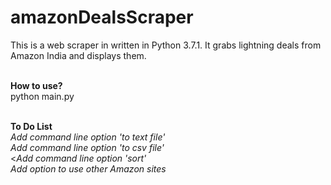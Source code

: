 # amazonDealsScraper
This is a web scraper in written in Python 3.7.1.
It grabs lightning deals from Amazon India and displays them.

<br/>
<b>How to use?</b><br/>
python main.py
<br/><br/>

<b>To Do List</b><br/>
<i>Add command line option 'to text file'</i><br/>
<i>Add command line option 'to csv file'</i><br/>
<<i>Add command line option 'sort'</i><br/>
<i>Add option to use other Amazon sites</i><br/>
